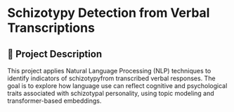 # Schizotypy Detection from Verbal Transcriptions

## 🧠 Project Description

This project applies Natural Language Processing (NLP) techniques to identify indicators of schizotypyfrom transcribed verbal responses. 
The goal is to explore how language use can reflect cognitive and psychological traits associated with schizotypal personality, using topic modeling and transformer-based embeddings.
